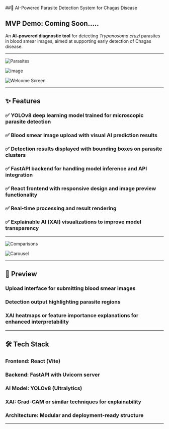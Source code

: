 ##🧬 AI-Powered Parasite Detection System for Chagas Disease

## MVP Demo: Coming Soon.....

An **AI-powered diagnostic tool** for detecting *Trypanosoma cruzi* parasites in blood smear images, aimed at supporting early detection of Chagas disease.

---

![Parasites](https://github.com/user-attachments/assets/cdaaea9c-7892-42bf-a2c6-2eb796bfae90)

![image](https://github.com/user-attachments/assets/c5b45e13-8b72-499b-98fe-e7353d1d9d21)


![Welcome Screen](https://github.com/user-attachments/assets/41e25561-bbc1-4ff4-8517-651076354735)

---

## ✨ Features

### ✅ YOLOv8 deep learning model trained for microscopic parasite detection
### ✅ Blood smear image upload with visual AI prediction results
### ✅ Detection results displayed with bounding boxes on parasite clusters
### ✅ FastAPI backend for handling model inference and API integration
### ✅ React frontend with responsive design and image preview functionality
### ✅ Real-time processing and result rendering
### ✅ Explainable AI (XAI) visualizations to improve model transparency

---

![Comparisons](https://github.com/user-attachments/assets/209b4f64-1c7a-4a5c-9007-8af01e26a947)

![Carousel](https://github.com/user-attachments/assets/28855ad0-6f5e-4124-a9cc-f027bac1f5f5)

---

## 🔎 Preview

###  Upload interface for submitting blood smear images
###  Detection output highlighting parasite regions
###  XAI heatmaps or feature importance explanations for enhanced interpretability

---

## 🛠️ Tech Stack

###  Frontend: React (Vite)
###  Backend: FastAPI with Uvicorn server
###  AI Model: YOLOv8 (Ultralytics)
###  XAI: Grad-CAM or similar techniques for explainability
###  Architecture: Modular and deployment-ready structure

---
